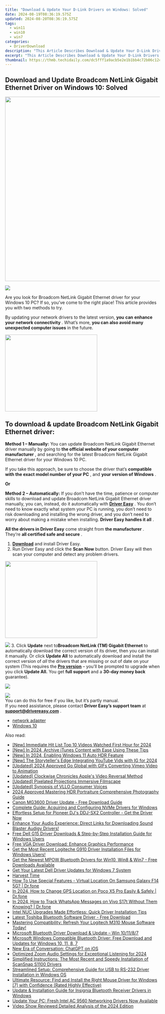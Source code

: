 ```yaml
---
title: "Download & Update Your D-Link Drivers on Windows: Solved"
date: 2024-08-19T08:36:19.575Z
updated: 2024-08-20T08:36:19.575Z
tags:
  - win11
  - win10
  - win7
categories:
  - DriverDownload
description: "This Article Describes Download & Update Your D-Link Drivers on Windows: Solved"
excerpt: "This Article Describes Download & Update Your D-Link Drivers on Windows: Solved"
thumbnail: https://thmb.techidaily.com/dc5fff1a9acb5e2e1b1bb4c72b06c12c5151a76a3bb3ac96ddd883f3e1ef8520.jpg
---
```


## Download and Update Broadcom NetLink Gigabit Ethernet Driver on Windows 10: Solved

<!-- affiliate ads begin -->
<a href="https://appsumo.8odi.net/c/5597632/2082538/7443" target="_top" id="2082538"><img src="//a.impactradius-go.com/display-ad/7443-2082538" border="0" alt="" width="1200" height="600"/></a><img height="0" width="0" src="https://appsumo.8odi.net/i/5597632/2082538/7443" style="position:absolute;visibility:hidden;" border="0" />
<!-- affiliate ads end -->
![](https://images.drivereasy.com/wp-content/uploads/2018/12/snap000007.png)

 Are you look for Broadcom NetLink Gigabit Ethernet driver for your Windows 10 PC?  If so, you’ve come to the right place! This article provides you with two methods to try.

 By updating your network drivers to the latest version, **you**  **can**  **enhance your network connectivity** . What’s more, **you can also avoid many unexpected computer issues**   in the future.

<!-- affiliate ads begin -->
<a href="https://caperobbin.sjv.io/c/5597632/2006118/18460" target="_top" id="2006118"><img src="//a.impactradius-go.com/display-ad/18460-2006118" border="0" alt="" width="300" height="250"/></a><img height="0" width="0" src="https://imp.pxf.io/i/5597632/2006118/18460" style="position:absolute;visibility:hidden;" border="0" />
<!-- affiliate ads end -->
## **To download & update Broadcom NetLink Gigabit Ethernet driver:**

**Method 1 – Manually:**  You can update Broadcom NetLink Gigabit Ethernet driver manually by going to **the official website of your computer manufacturer** , and searching for the latest Broadcom NetLink Gigabit Ethernet driver for your Windows 10 PC.

 If you take this approach, be sure to choose the driver that’s **compatible with the exact model number of your PC** , and **your version of Windows** .

**Or**

**Method 2 – Automatically:**   If you don’t have the time, patience or computer skills to download and update Broadcom NetLink Gigabit Ethernet driver manually, you can, instead, do it automatically with **[Driver Easy](https://tools.techidaily.com/drivereasy/download/)**  .  You don’t need to know exactly what system your PC is running, you don’t need to risk downloading and installing the wrong driver, and you don’t need to worry about making a mistake when installing. **Driver Easy handles it all** .

**All the drivers in Driver Easy** come straight from **the manufacturer** . They‘re **all certified safe and secure** .

1. **[Download](https://tools.techidaily.com/drivereasy/download/)**  and install Driver Easy.
2. Run Driver Easy and click the **Scan Now**  button. Driver Easy will then scan your computer and detect any problem drivers.  
<!-- affiliate ads begin -->
<a href="https://imp.i357552.net/c/5597632/863039/11832" target="_top" id="863039"><img src="//a.impactradius-go.com/display-ad/11832-863039" border="0" alt="" width="300" height="250"/></a>
<!-- affiliate ads end -->
![](https://images.drivereasy.com/wp-content/uploads/2018/12/snap000001.png)
3. Click **Update**  next to**Broadcom NetLink (TM) Gigabit Ethernet** to automatically download the correct version of its driver, then you can install it manually. Or click **Update All**  to automatically download and install the correct version of _all_  the drivers that are missing or out of date on your system (This requires the **[Pro version](https://tools.techidaily.com/drivereasy/download/)**  – you’ll be prompted to upgrade when you click **Update All.** You get **full support**  and a **30-day money back**  guarantee).  
<!-- affiliate ads begin -->
<a href="https://shop.mondly.com/affiliate.php?ACCOUNT=ATISTUDI&AFFILIATE=108875&PATH=https%3A%2F%2Fwww.mondly.com%3FAFFILIATE%3D108875%26RESOURCE%3D%2BEducational%2B970x90%2B"><img src="https://secure.avangate.com/images/merchant/69c418c33ec2e1a4267fa9bb77fa1428/educational-970x90.gif" border="0"></a>
<!-- affiliate ads end -->
![](https://images.drivereasy.com/wp-content/uploads/2018/12/snap000005.png)  
 You can do this for free if you like, but it’s partly manual.  
 If you need assistance, please contact **Driver Easy’s support team** at [**support@drivereasy.com**](https://tools.techidaily.com/drivereasy/download/) .

* [network adapter](https://tools.techidaily.com/drivereasy/download/)
* [Windows 10](https://tools.techidaily.com/drivereasy/download/)

<ins class="adsbygoogle"
     style="display:block"
     data-ad-format="autorelaxed"
     data-ad-client="ca-pub-7571918770474297"
     data-ad-slot="1223367746"></ins>



<ins class="adsbygoogle"
     style="display:block"
     data-ad-client="ca-pub-7571918770474297"
     data-ad-slot="8358498916"
     data-ad-format="auto"
     data-full-width-responsive="true"></ins>

<span class="atpl-alsoreadstyle">Also read:</span>
<div><ul>
<li><a href="https://youtube-zero.techidaily.com/mmediate-hit-list-top-10-videos-watched-first-hour-for-2024/"><u>[New] Immediate Hit List  Top 10 Videos Watched First Hour for 2024</u></a></li>
<li><a href="https://screen-video-capture.techidaily.com/new-in-2024-archive-itunes-content-with-ease-using-these-tips/"><u>[New] In 2024, Archive iTunes Content with Ease Using These Tips</u></a></li>
<li><a href="https://fox-hovers.techidaily.com/new-in-2024-enabling-windows-11-auto-hdr-feature/"><u>[New] In 2024, Enabling Windows 11 Auto HDR Feature</u></a></li>
<li><a href="https://instagram-videos.techidaily.com/new-the-storytellers-edge-integrating-youtube-vids-with-ig-for-2024/"><u>[New] The Storyteller's Edge  Integrating YouTube Vids with IG for 2024</u></a></li>
<li><a href="https://vimeo-videos.techidaily.com/updated-2024-approved-go-global-with-gifs-converting-vimeo-video-to-animation/"><u>[Updated] 2024 Approved  Go Global with GIFs  Converting Vimeo Video to Animation</u></a></li>
<li><a href="https://extra-information.techidaily.com/updated-clockwise-chronicles-apples-video-reversal-method/"><u>[Updated] Clockwise Chronicles  Apple's Video Reversal Method</u></a></li>
<li><a href="https://extra-approaches.techidaily.com/updated-pixelated-projections-immersive-filmscape/"><u>[Updated] Pixelated Projections  Immersive Filmscape</u></a></li>
<li><a href="https://some-approaches.techidaily.com/updated-synopsis-of-vllo-consumer-voices/"><u>[Updated] Synopsis of VLLO Consumer Voices</u></a></li>
<li><a href="https://fox-blue.techidaily.com/2024-approved-mastering-hdr-portraiture-comprehensive-photography-guide/"><u>2024 Approved  Mastering HDR Portraiture  Comprehensive Photography Guide</u></a></li>
<li><a href="https://win-dash.techidaily.com/canon-mg3600-driver-update-free-download-guide/"><u>Canon MG3600 Driver Update - Free Download Guide</u></a></li>
<li><a href="https://win-dash.techidaily.com/complete-guide-acquiring-and-configuring-nvme-drivers-for-windows/"><u>Complete Guide: Acquiring and Configuring NVMe Drivers for Windows</u></a></li>
<li><a href="https://win-dash.techidaily.com/effortless-setup-for-pioneer-djs-ddj-sx2-controller-get-the-driver-now/"><u>Effortless Setup for Pioneer DJ's DDJ-SX2 Controller - Get the Driver Now</u></a></li>
<li><a href="https://win-dash.techidaily.com/1722956137688-enhance-your-audio-experience-direct-links-for-downloading-sound-blaster-audigy-drivers/"><u>Enhance Your Audio Experience: Direct Links for Downloading Sound Blaster Audigy Drivers!</u></a></li>
<li><a href="https://win-dash.techidaily.com/free-dell-g15-driver-downloads-and-step-by-step-installation-guide-for-windows-users/"><u>Free Dell G15 Driver Downloads & Step-by-Step Installation Guide for Windows Users</u></a></li>
<li><a href="https://win-dash.techidaily.com/free-vga-driver-download-enhance-graphics-performance/"><u>Free VGA Driver Download: Enhance Graphics Performance</u></a></li>
<li><a href="https://win-dash.techidaily.com/get-the-most-recent-logiteche-g910-driver-installation-files-for-windows-users/"><u>Get the Most Recent Logiteche G910 Driver Installation Files for Windows Users!</u></a></li>
<li><a href="https://win-dash.techidaily.com/get-the-newest-mpow-bluetooth-drivers-for-win10-win8-and-win7-free-downloads-available/"><u>Get the Newest MPOW Bluetooth Drivers for Win10, Win8 & Win7 - Free Downloads Available</u></a></li>
<li><a href="https://win-dash.techidaily.com/get-your-latest-dell-driver-updates-for-windows-7-system/"><u>Get Your Latest Dell Driver Updates for Windows 7 System</u></a></li>
<li><a href="https://win-dash.techidaily.com/harvest-time/"><u>Harvest Time</u></a></li>
<li><a href="https://change-location.techidaily.com/how-to-use-special-features-virtual-location-on-samsung-galaxy-f14-5g-drfone-by-drfone-virtual-android/"><u>How To Use Special Features - Virtual Location On Samsung Galaxy F14 5G? | Dr.fone</u></a></li>
<li><a href="https://location-social.techidaily.com/in-2024-how-to-change-gps-location-on-poco-x5-pro-easily-and-safely-drfone-by-drfone-virtual-android/"><u>In 2024, How to Change GPS Location on Poco X5 Pro Easily & Safely | Dr.fone</u></a></li>
<li><a href="https://android-location-track.techidaily.com/in-2024-how-to-track-whatsapp-messages-on-vivo-s17t-without-them-knowing-drfone-by-drfone-virtual-android/"><u>In 2024, How to Track WhatsApp Messages on Vivo S17t Without Them Knowing? | Dr.fone</u></a></li>
<li><a href="https://win-dash.techidaily.com/intel-nuc-upgrades-made-effortless-quick-driver-installation-tips/"><u>Intel NUC Upgrades Made Effortless: Quick Driver Installation Tips</u></a></li>
<li><a href="https://win-dash.techidaily.com/latest-toshiba-bluetooth-software-driver-free-download/"><u>Latest Toshiba Bluetooth Software Driver - Free Download</u></a></li>
<li><a href="https://win-dash.techidaily.com/mastering-compatibility-refresh-your-logitech-m310-mouse-software-today/"><u>Mastering Compatibility: Refresh Your Logitech M310 Mouse Software Today!</u></a></li>
<li><a href="https://win-dash.techidaily.com/1722978721591-microsoft-bluetooth-driver-download-and-update-win-101187/"><u>Microsoft Bluetooth Driver Download & Update – Win 10/11/8/7</u></a></li>
<li><a href="https://win-dash.techidaily.com/microsoft-windows-compatible-bluetooth-driver-free-download-and-updates-for-windows-10-11-8-7/"><u>Microsoft Windows Compatible Bluetooth Driver: Free Download and Updates for Windows 10, 11, 8, 7</u></a></li>
<li><a href="https://tech-savvy.techidaily.com/new-era-of-conversation-chatgpt-on-ios/"><u>New Era of Conversation: ChatGPT on iOS</u></a></li>
<li><a href="https://digital-screen-recording.techidaily.com/optimized-zoom-audio-settings-for-exceptional-listening-for-2024/"><u>Optimized Zoom Audio Settings for Exceptional Listening for 2024</u></a></li>
<li><a href="https://win-dash.techidaily.com/simplified-instructions-the-most-recent-and-speedy-installation-of-scansnap-s1100-drivers/"><u>Simplified Instructions: The Most Recent and Speedy Installation of ScanSnap S1100 Drivers</u></a></li>
<li><a href="https://win-dash.techidaily.com/streamlined-setup-comprehensive-guide-for-usb-to-rs-232-driver-installation-in-windows-os/"><u>Streamlined Setup: Comprehensive Guide for USB to RS-232 Driver Installation in Windows OS</u></a></li>
<li><a href="https://win-dash.techidaily.com/ultimate-resource-find-and-install-the-right-mouse-driver-for-windows-7-with-confidence-rated-highly-effective/"><u>Ultimate Resource: Find and Install the Right Mouse Driver for Windows [7] with Confidence (Rated Highly Effective)</u></a></li>
<li><a href="https://win-dash.techidaily.com/update-and-installation-guide-for-insignia-bluetooth-receiver-drivers-in-windows/"><u>Update & Installation Guide for Insignia Bluetooth Receiver Drivers in Windows</u></a></li>
<li><a href="https://win-dash.techidaily.com/1722968665693-update-your-pc-fresh-intel-ac-9560-networking-drivers-now-available/"><u>Update Your PC: Fresh Intel AC 9560 Networking Drivers Now Available</u></a></li>
<li><a href="https://extra-information.techidaily.com/video-show-reviewed-detailed-analysis-of-the-2024-edition/"><u>Video Show Reviewed  Detailed Analysis of the 2024 Edition</u></a></li>
</ul></div>
